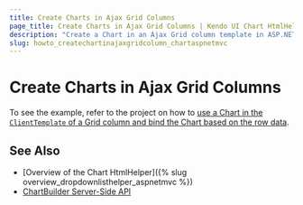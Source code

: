 ```yaml
---
title: Create Charts in Ajax Grid Columns
page_title: Create Charts in Ajax Grid Columns | Kendo UI Chart HtmlHelper for ASP.NET MVC
description: "Create a Chart in an Ajax Grid column template in ASP.NET MVC applications."
slug: howto_createchartinajaxgridcolumn_chartaspnetmvc
---
```


# Create Charts in Ajax Grid Columns

To see the example, refer to the project on how to [use a Chart in the `ClientTemplate` of a Grid column and bind the Chart based on the row data](https://github.com/telerik/ui-for-aspnet-mvc-examples/tree/master/chart/ChartInGrid).

## See Also

* [Overview of the Chart HtmlHelper]({% slug overview_dropdownlisthelper_aspnetmvc %})
* [ChartBuilder Server-Side API](/api/Kendo.Mvc.UI.Fluent/ChartBuilder)
